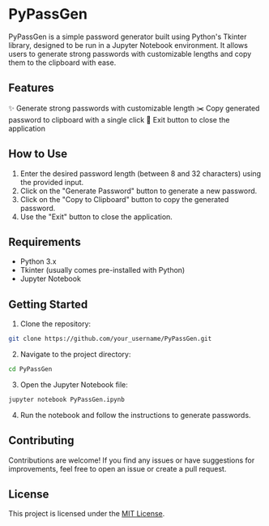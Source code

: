 # PyPassGen

PyPassGen is a simple password generator built using Python's Tkinter library, designed to be run in a Jupyter Notebook environment. It allows users to generate strong passwords with customizable lengths and copy them to the clipboard with ease.

## Features

✨ Generate strong passwords with customizable length
✂️ Copy generated password to clipboard with a single click
🚪 Exit button to close the application

## How to Use

1. Enter the desired password length (between 8 and 32 characters) using the provided input.
2. Click on the "Generate Password" button to generate a new password.
3. Click on the "Copy to Clipboard" button to copy the generated password.
4. Use the "Exit" button to close the application.

## Requirements

- Python 3.x
- Tkinter (usually comes pre-installed with Python)
- Jupyter Notebook

## Getting Started

1. Clone the repository:

```bash
git clone https://github.com/your_username/PyPassGen.git
```

2. Navigate to the project directory:

```bash
cd PyPassGen
```

3. Open the Jupyter Notebook file:

```bash
jupyter notebook PyPassGen.ipynb
```

4. Run the notebook and follow the instructions to generate passwords.

## Contributing

Contributions are welcome! If you find any issues or have suggestions for improvements, feel free to open an issue or create a pull request.

## License

This project is licensed under the [MIT License](LICENSE).
